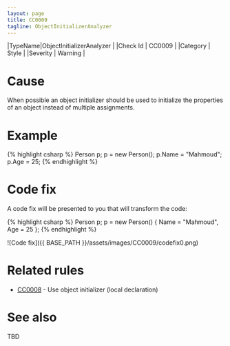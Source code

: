 ```yaml
---
layout: page
title: CC0009
tagline: ObjectInitializerAnalyzer
---
```


|TypeName|ObjectInitializerAnalyzer |
|Check Id | CC0009 |
|Category | Style |
|Severity | Warning |

# Cause

When possible an object initializer should be used to initialize the properties of an object instead of multiple assignments.

# Example

{% highlight csharp %}
Person p;
p = new Person();
p.Name = "Mahmoud";
p.Age = 25;
{% endhighlight %}

# Code fix

A code fix will be presented to you that will transform the code:

{% highlight csharp %}
Person p;
p = new Person()
{
    Name = "Mahmoud",
    Age = 25
};
{% endhighlight %}

![Code fix]({{ BASE_PATH }}/assets/images/CC0009/codefix0.png)

# Related rules

* [CC0008](CC0008.html) - Use object initializer (local declaration)

# See also

TBD
